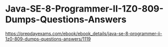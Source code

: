 # Java-SE-8-Programmer-II-1Z0-809-Dumps-Questions-Answers
https://prepdayexams.com/ebook/ebook_details/java-se-8-programmer-ii-1z0-809-dumps-questions-answers/1119
